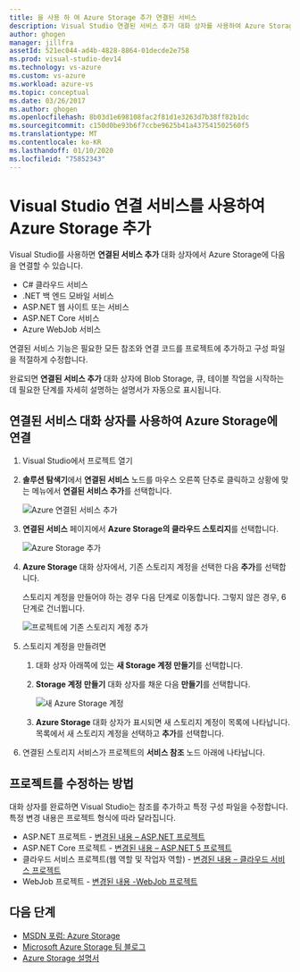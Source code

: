```yaml
---
title: 을 사용 하 여 Azure Storage 추가 연결된 서비스
description: Visual Studio 연결된 서비스 추가 대화 상자를 사용하여 Azure Storage를 앱에 추가
author: ghogen
manager: jillfra
assetId: 521ec044-ad4b-4828-8864-01decde2e758
ms.prod: visual-studio-dev14
ms.technology: vs-azure
ms.custom: vs-azure
ms.workload: azure-vs
ms.topic: conceptual
ms.date: 03/26/2017
ms.author: ghogen
ms.openlocfilehash: 8b03d1e698108fac2f81d1e3263d7b38ff82b1dc
ms.sourcegitcommit: c150d0be93b6f7ccbe9625b41a437541502560f5
ms.translationtype: MT
ms.contentlocale: ko-KR
ms.lasthandoff: 01/10/2020
ms.locfileid: "75852343"
---
```

# <a name="adding-azure-storage-by-using-visual-studio-connected-services"></a>Visual Studio 연결 서비스를 사용하여 Azure Storage 추가
Visual Studio를 사용하면 **연결된 서비스 추가** 대화 상자에서 Azure Storage에 다음을 연결할 수 있습니다.

- C# 클라우드 서비스
- .NET 백 엔드 모바일 서비스
- ASP.NET 웹 사이트 또는 서비스
- ASP.NET Core 서비스
- Azure WebJob 서비스

연결된 서비스 기능은 필요한 모든 참조와 연결 코드를 프로젝트에 추가하고 구성 파일을 적절하게 수정합니다.

완료되면 **연결된 서비스 추가** 대화 상자에 Blob Storage, 큐, 테이블 작업을 시작하는 데 필요한 단계를 자세히 설명하는 설명서가 자동으로 표시됩니다.

## <a name="connect-to-azure-storage-using-the-connected-services-dialog"></a>연결된 서비스 대화 상자를 사용하여 Azure Storage에 연결
1. Visual Studio에서 프로젝트 열기

1. **솔루션 탐색기**에서 **연결된 서비스** 노드를 마우스 오른쪽 단추로 클릭하고 상황에 맞는 메뉴에서 **연결된 서비스 추가**를 선택합니다.

    ![Azure 연결된 서비스 추가](./media/vs-azure-tools-connected-services-storage/IC796702.png)

1. **연결된 서비스** 페이지에서 **Azure Storage의 클라우드 스토리지**를 선택합니다.

    ![Azure Storage 추가](./media/vs-azure-tools-connected-services-storage/add-azure-storage.png)

1. **Azure Storage** 대화 상자에서, 기존 스토리지 계정을 선택한 다음 **추가**를 선택합니다.

    스토리지 계정을 만들어야 하는 경우 다음 단계로 이동합니다. 그렇지 않은 경우, 6단계로 건너뜁니다.

    ![프로젝트에 기존 스토리지 계정 추가](./media/vs-azure-tools-connected-services-storage/select-azure-storage-account.png)

1. 스토리지 계정을 만들려면

   1. 대화 상자 아래쪽에 있는 **새 Storage 계정 만들기**를 선택합니다.

   1. **Storage 계정 만들기** 대화 상자를 채운 다음 **만들기**를 선택합니다.

       ![새 Azure Storage 계정](./media/vs-azure-tools-connected-services-storage/create-storage-account.png)

   1. **Azure Storage** 대화 상자가 표시되면 새 스토리지 계정이 목록에 나타납니다. 목록에서 새 스토리지 계정을 선택하고 **추가**를 선택합니다.

1. 연결된 스토리지 서비스가 프로젝트의 **서비스 참조** 노드 아래에 나타납니다.

## <a name="how-your-project-is-modified"></a>프로젝트를 수정하는 방법
대화 상자를 완료하면 Visual Studio는 참조를 추가하고 특정 구성 파일을 수정합니다. 특정 변경 내용은 프로젝트 형식에 따라 달라집니다.

- ASP.NET 프로젝트 - [변경된 내용 – ASP.NET 프로젝트](https://docs.microsoft.com/azure/visual-studio/vs-storage-aspnet-getting-started-blobs)
- ASP.NET Core 프로젝트 - [변경된 내용 – ASP.NET 5 프로젝트](https://docs.microsoft.com/azure/visual-studio/vs-storage-aspnet5-getting-started-blobs)
- 클라우드 서비스 프로젝트(웹 역할 및 작업자 역할) - [변경된 내용 – 클라우드 서비스 프로젝트](https://docs.microsoft.com/azure/visual-studio/vs-storage-cloud-services-getting-started-blobs)
- WebJob 프로젝트 - [변경된 내용 -WebJob 프로젝트](/azure/visual-studio/vs-storage-webjobs-what-happened)

## <a name="next-steps"></a>다음 단계
- [MSDN 포럼: Azure Storage](https://social.msdn.microsoft.com/forums/azure/home?forum=windowsazuredata)
- [Microsoft Azure Storage 팀 블로그](https://blogs.msdn.microsoft.com/windowsazurestorage/)
- [Azure Storage 설명서](https://docs.microsoft.com/azure/storage/)
